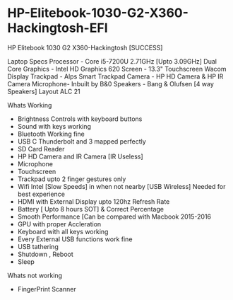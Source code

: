 # HP-Elitebook-1030-G2-X360-Hackingtosh-EFI
HP Elitebook 1030 G2 X360-Hackingtosh [SUCCESS] 

Laptop Specs
Processor - Core i5-7200U 2.71GHz [Upto 3.09GHz] Dual Core
Graphics  - Intel HD Graphics 620 
Screen    - 13.3" Touchscreen Wacom Display 
Trackpad  - Alps Smart Trackpad 
Camera    - HP HD Camera & HP IR Camera
Microphone- Inbuilt by B&0 
Speakers  - Bang & Olufsen [4 way Speakers] Layout ALC 21


Whats Working
- Brightness Controls with keyboard buttons
- Sound with keys working
- Bluetooth Working fine
- USB C Thunderbolt and 3 mapped perfectly
- SD Card Reader
- HP HD Camera and IR Camera [IR Useless]
- Microphone
- Touchscreen
- Trackpad upto 2 finger gestures only
- Wifi Intel [Slow Speeds] in when not nearby [USB Wireless] Needed for best experience
- HDMI with External Display upto 120hz Refresh Rate
- Battery [ Upto 8 hours SOT] & Correct Percentage
- Smooth Performance [Can be compared with Macbook 2015-2016
- GPU with proper Accleration
- Keyboard with all keys working
- Every External USB functions work fine
- USB tathering
- Shutdown , Reboot
- Sleep

Whats not working 
- FingerPrint Scanner
  
